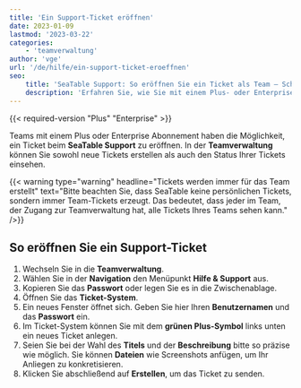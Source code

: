 ```yaml
---
title: 'Ein Support-Ticket eröffnen'
date: 2023-01-09
lastmod: '2023-03-22'
categories:
    - 'teamverwaltung'
author: 'vge'
url: '/de/hilfe/ein-support-ticket-eroeffnen'
seo:
    title: 'SeaTable Support: So eröffnen Sie ein Ticket als Team — Schritt-für-Schritt'
    description: 'Erfahren Sie, wie Sie mit einem Plus- oder Enterprise-Abo ein Support-Ticket im Team eröffnen, alle Anfragen einsehen und Anleitung zur Nutzung des Ticket-Systems bekommen.'
---
```


{{< required-version "Plus" "Enterprise" >}}

Teams mit einem Plus oder Enterprise Abonnement haben die Möglichkeit, ein Ticket beim **SeaTable Support** zu eröffnen. In der **Teamverwaltung** können Sie sowohl neue Tickets erstellen als auch den Status Ihrer Tickets einsehen.

{{< warning  type="warning" headline="Tickets werden immer für das Team erstellt"  text="Bitte beachten Sie, dass SeaTable keine persönlichen Tickets, sondern immer Team-Tickets erzeugt. Das bedeutet, dass jeder im Team, der Zugang zur Teamverwaltung hat, alle Tickets Ihres Teams sehen kann." />}}

## So eröffnen Sie ein Support-Ticket

1. Wechseln Sie in die **Teamverwaltung**.
2. Wählen Sie in der **Navigation** den Menüpunkt **Hilfe & Support** aus.
3. Kopieren Sie das **Passwort** oder legen Sie es in die Zwischenablage.
4. Öffnen Sie das **Ticket-System**.
5. Ein neues Fenster öffnet sich. Geben Sie hier Ihren **Benutzernamen** und das **Passwort** ein.
6. Im Ticket-System können Sie mit dem **grünen Plus-Symbol** links unten ein neues Ticket anlegen.
7. Seien Sie bei der Wahl des **Titels** und der **Beschreibung** bitte so präzise wie möglich. Sie können **Dateien** wie Screenshots anfügen, um Ihr Anliegen zu konkretisieren.
8. Klicken Sie abschließend auf **Erstellen**, um das Ticket zu senden.
